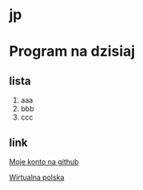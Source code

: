 jp
===

<h1>Program na dzisiaj</h1>

<h2>lista</h2>
<ol>
<li>aaa</li>
<li>bbb</li>
<li>ccc</li>
</ol>

<h2>link</h2>

<a href="http://https://github.com/mashepo">Moje konto na github</a>

<a href="http://www.wp.pl">Wirtualna polska</a>
